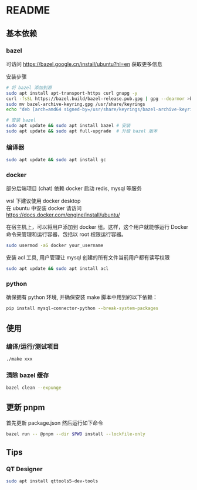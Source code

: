 # README

## 基本依赖

### bazel

可访问 https://bazel.google.cn/install/ubuntu?hl=en 获取更多信息

安装步骤
```bash
# 将 bazel 添加到源
sudo apt install apt-transport-https curl gnupg -y
curl -fsSL https://bazel.build/bazel-release.pub.gpg | gpg --dearmor >bazel-archive-keyring.gpg
sudo mv bazel-archive-keyring.gpg /usr/share/keyrings
echo "deb [arch=amd64 signed-by=/usr/share/keyrings/bazel-archive-keyring.gpg] https://storage.googleapis.com/bazel-apt stable jdk1.8" | sudo tee /etc/apt/sources.list.d/bazel.list

# 安装 bazel
sudo apt update && sudo apt install bazel # 安装
sudo apt update && sudo apt full-upgrade  # 升级 bazel 版本
```

### 编译器

```bash
sudo apt update && sudo apt install gc
```

### docker

部分后端项目 (chat) 依赖 docker 启动 redis, mysql 等服务

wsl 下建议使用 docker desktop \
在 ubuntu 中安装 docker 请访问 https://docs.docker.com/engine/install/ubuntu/

在宿主机上，可以将用户添加到 docker 组。这样，这个用户就能够运行 Docker 命令来管理和运行容器，包括以 root 权限运行容器。

```bash
sudo usermod -aG docker your_username
```

安装 acl 工具, 用户管理让 mysql 创建的所有文件当前用户都有读写权限
```bash
sudo apt update && sudo apt install acl
```

### python

确保拥有 python 环境, 并确保安装 make 脚本中用到的以下依赖：
```bash
pip install mysql-connector-python --break-system-packages
```

## 使用

### 编译/运行/测试项目

```bash
./make xxx
```

### 清除 bazel 缓存

```bash
bazel clean --expunge
```

## 更新 pnpm

首先更新 package.json 然后运行如下命令

```bash
bazel run -- @pnpm --dir $PWD install --lockfile-only
```

## Tips

### QT Designer

```bash
sudo apt install qttools5-dev-tools
```